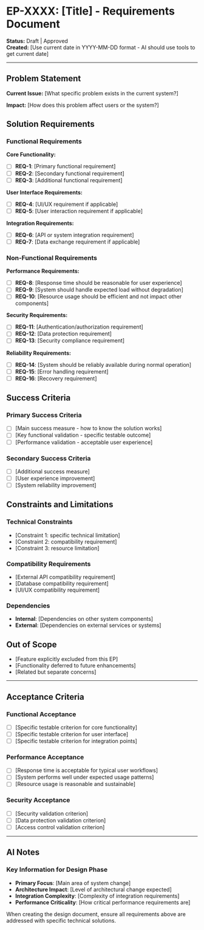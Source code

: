 # EP-XXXX: [Title] - Requirements Document

**Status:** Draft | Approved  
**Created:** [Use current date in YYYY-MM-DD format - AI should use tools to get current date]  

---

## Problem Statement

<!-- AI: Clearly describe the current problem or limitation -->
**Current Issue:** [What specific problem exists in the current system?]

**Impact:** [How does this problem affect users or the system?]

## Solution Requirements

### Functional Requirements
<!-- AI: Define what the system should do -->

**Core Functionality:**
- [ ] **REQ-1**: [Primary functional requirement]
- [ ] **REQ-2**: [Secondary functional requirement]  
- [ ] **REQ-3**: [Additional functional requirement]

**User Interface Requirements:**
- [ ] **REQ-4**: [UI/UX requirement if applicable]
- [ ] **REQ-5**: [User interaction requirement if applicable]

**Integration Requirements:**
- [ ] **REQ-6**: [API or system integration requirement]
- [ ] **REQ-7**: [Data exchange requirement if applicable]

### Non-Functional Requirements

**Performance Requirements:**
- [ ] **REQ-8**: [Response time should be reasonable for user experience]
- [ ] **REQ-9**: [System should handle expected load without degradation]
- [ ] **REQ-10**: [Resource usage should be efficient and not impact other components]

**Security Requirements:**
- [ ] **REQ-11**: [Authentication/authorization requirement]
- [ ] **REQ-12**: [Data protection requirement]
- [ ] **REQ-13**: [Security compliance requirement]

**Reliability Requirements:**
- [ ] **REQ-14**: [System should be reliably available during normal operation]
- [ ] **REQ-15**: [Error handling requirement]
- [ ] **REQ-16**: [Recovery requirement]

## Success Criteria

### Primary Success Criteria
- [ ] [Main success measure - how to know the solution works]
- [ ] [Key functional validation - specific testable outcome]
- [ ] [Performance validation - acceptable user experience]

### Secondary Success Criteria  
- [ ] [Additional success measure]
- [ ] [User experience improvement]
- [ ] [System reliability improvement]

## Constraints and Limitations

### Technical Constraints
- [Constraint 1: specific technical limitation]
- [Constraint 2: compatibility requirement]  
- [Constraint 3: resource limitation]

### Compatibility Requirements
- [External API compatibility requirement]
- [Database compatibility requirement]
- [UI/UX compatibility requirement]

### Dependencies
- **Internal**: [Dependencies on other system components]
- **External**: [Dependencies on external services or systems]

## Out of Scope

<!-- AI: Clearly define what this enhancement will NOT include -->
- [Feature explicitly excluded from this EP]
- [Functionality deferred to future enhancements]
- [Related but separate concerns]

---

## Acceptance Criteria

### Functional Acceptance
- [ ] [Specific testable criterion for core functionality]
- [ ] [Specific testable criterion for user interface]
- [ ] [Specific testable criterion for integration points]

### Performance Acceptance
- [ ] [Response time is acceptable for typical user workflows]
- [ ] [System performs well under expected usage patterns]  
- [ ] [Resource usage is reasonable and sustainable]

### Security Acceptance
- [ ] [Security validation criterion]
- [ ] [Data protection validation criterion]
- [ ] [Access control validation criterion]

---

## AI Notes

### Key Information for Design Phase
- **Primary Focus**: [Main area of system change]
- **Architecture Impact**: [Level of architectural change expected]
- **Integration Complexity**: [Complexity of integration requirements]
- **Performance Criticality**: [How critical performance requirements are]

When creating the design document, ensure all requirements above are addressed with specific technical solutions. 